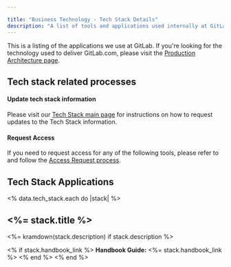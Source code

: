 ```yaml
---

title: "Business Technology - Tech Stack Details"
description: "A list of tools and applications used internally at GitLab and how to access them."
---
```


This is a listing of the applications we use at GitLab. If you're looking for the technology used to deliver GitLab.com, please visit the [Production Architecture page](/handbook/engineering/infrastructure/production/architecture/).

## Tech stack related processes

#### Update tech stack information

Please visit our [Tech Stack main page](/handbook/business-technology/tech-stack-applications/#tech-stack-updates) for instructions on how to request updates to the Tech Stack information.

#### Request Access

If you need to request access for any of the following tools, please refer to and follow the [Access Request process](/handbook/business-technology/team-member-enablement/onboarding-access-requests/access-requests/frequently-asked-questions/#so-you-need-access-to-a-system-or-a-groupvault).

## Tech Stack Applications

<% data.tech_stack.each do |stack| %>
## <%= stack.title %>

<%= kramdown(stack.description) if stack.description %>

<% if stack.handbook_link %>
**Handbook Guide:** <%= stack.handbook_link %>
<% end %>
<% end %>
